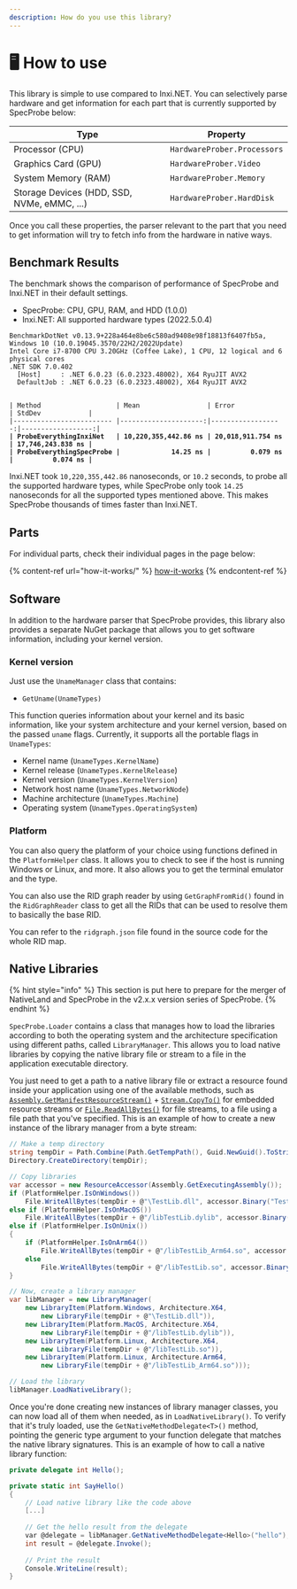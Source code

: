 ```yaml
---
description: How do you use this library?
---
```


# 🖥️ How to use

This library is simple to use compared to Inxi.NET. You can selectively parse hardware and get information for each part that is currently supported by SpecProbe below:

<table><thead><tr><th width="267">Type</th><th>Property</th></tr></thead><tbody><tr><td>Processor (CPU)</td><td><code>HardwareProber.Processors</code></td></tr><tr><td>Graphics Card (GPU)</td><td><code>HardwareProber.Video</code></td></tr><tr><td>System Memory (RAM)</td><td><code>HardwareProber.Memory</code></td></tr><tr><td>Storage Devices (HDD, SSD, NVMe, eMMC, ...)</td><td><code>HardwareProber.HardDisk</code></td></tr></tbody></table>

Once you call these properties, the parser relevant to the part that you need to get information will try to fetch info from the hardware in native ways.

## Benchmark Results

The benchmark shows the comparison of performance of SpecProbe and Inxi.NET in their default settings.

* SpecProbe: CPU, GPU, RAM, and HDD (1.0.0)
* Inxi.NET: All supported hardware types (2022.5.0.4)

<pre><code>BenchmarkDotNet v0.13.9+228a464e8be6c580ad9408e98f18813f6407fb5a, Windows 10 (10.0.19045.3570/22H2/2022Update)
Intel Core i7-8700 CPU 3.20GHz (Coffee Lake), 1 CPU, 12 logical and 6 physical cores
.NET SDK 7.0.402
  [Host]     : .NET 6.0.23 (6.0.2323.48002), X64 RyuJIT AVX2
  DefaultJob : .NET 6.0.23 (6.0.2323.48002), X64 RyuJIT AVX2


| Method                   | Mean                 | Error             | StdDev            |
|------------------------- |---------------------:|------------------:|------------------:|
<strong>| ProbeEverythingInxiNet   | 10,220,355,442.86 ns | 20,018,911.754 ns | 17,746,243.838 ns |
</strong><strong>| ProbeEverythingSpecProbe |             14.25 ns |          0.079 ns |          0.074 ns |
</strong></code></pre>

Inxi.NET took `10,220,355,442.86` nanoseconds, or `10.2` seconds, to probe all the supported hardware types, while SpecProbe only took `14.25` nanoseconds for all the supported types mentioned above. This makes SpecProbe thousands of times faster than Inxi.NET.

## Parts

For individual parts, check their individual pages in the page below:

{% content-ref url="how-it-works/" %}
[how-it-works](how-it-works/)
{% endcontent-ref %}

## Software

In addition to the hardware parser that SpecProbe provides, this library also provides a separate NuGet package that allows you to get software information, including your kernel version.

### Kernel version

Just use the `UnameManager` class that contains:

* `GetUname(UnameTypes)`

This function queries information about your kernel and its basic information, like your system architecture and your kernel version, based on the passed `uname` flags. Currently, it supports all the portable flags in `UnameTypes`:︎

* Kernel name (`UnameTypes.KernelName`)
* Kernel release (`UnameTypes.KernelRelease`)
* Kernel version (`UnameTypes.KernelVersion`)
* Network host name (`UnameTypes.NetworkNode`)
* Machine architecture (`UnameTypes.Machine`)
* Operating system (`UnameTypes.OperatingSystem`)

### Platform

You can also query the platform of your choice using functions defined in the `PlatformHelper` class. It allows you to check to see if the host is running Windows or Linux, and more. It also allows you to get the terminal emulator and the type.

You can also use the RID graph reader by using `GetGraphFromRid()` found in the `RidGraphReader` class to get all the RIDs that can be used to resolve them to basically the base RID.

You can refer to the `ridgraph.json` file found in the source code for the whole RID map.

## Native Libraries

{% hint style="info" %}
This section is put here to prepare for the merger of NativeLand and SpecProbe in the v2.x.x version series of SpecProbe.
{% endhint %}

`SpecProbe.Loader` contains a class that manages how to load the libraries according to both the operating system and the architecture specification using different paths, called `LibraryManager`. This allows you to load native libraries by copying the native library file or stream to a file in the application executable directory.

You just need to get a path to a native library file or extract a resource found inside your application using one of the available methods, such as [`Assembly.GetManifestResourceStream()`](https://learn.microsoft.com/en-us/dotnet/api/system.reflection.assembly.getmanifestresourcestream?view=net-8.0) + [`Stream.CopyTo()`](https://learn.microsoft.com/en-us/dotnet/api/system.io.stream.copyto?view=net-8.0) for embedded resource streams or [`File.ReadAllBytes()`](https://learn.microsoft.com/en-us/dotnet/api/system.io.file.readallbytes?view=net-8.0) for file streams, to a file using a file path that you've specified. This is an example of how to create a new instance of the library manager from a byte stream:

```csharp
// Make a temp directory
string tempDir = Path.Combine(Path.GetTempPath(), Guid.NewGuid().ToString("N"));
Directory.CreateDirectory(tempDir);

// Copy libraries
var accessor = new ResourceAccessor(Assembly.GetExecutingAssembly());
if (PlatformHelper.IsOnWindows())
    File.WriteAllBytes(tempDir + @"\TestLib.dll", accessor.Binary("TestLib.dll"));
else if (PlatformHelper.IsOnMacOS())
    File.WriteAllBytes(tempDir + @"/libTestLib.dylib", accessor.Binary("libTestLib.dylib"));
else if (PlatformHelper.IsOnUnix())
{
    if (PlatformHelper.IsOnArm64())
        File.WriteAllBytes(tempDir + @"/libTestLib_Arm64.so", accessor.Binary("libTestLib_Arm64.so"));
    else
        File.WriteAllBytes(tempDir + @"/libTestLib.so", accessor.Binary("libTestLib.so"));
}

// Now, create a library manager
var libManager = new LibraryManager(
    new LibraryItem(Platform.Windows, Architecture.X64,
        new LibraryFile(tempDir + @"\TestLib.dll")),
    new LibraryItem(Platform.MacOS, Architecture.X64,
        new LibraryFile(tempDir + @"/libTestLib.dylib")),
    new LibraryItem(Platform.Linux, Architecture.X64,
        new LibraryFile(tempDir + @"/libTestLib.so")),
    new LibraryItem(Platform.Linux, Architecture.Arm64,
        new LibraryFile(tempDir + @"/libTestLib_Arm64.so")));

// Load the library
libManager.LoadNativeLibrary();
```

Once you're done creating new instances of library manager classes, you can now load all of them when needed, as in `LoadNativeLibrary()`. To verify that it's truly loaded, use the `GetNativeMethodDelegate<T>()` method, pointing the generic type argument to your function delegate that matches the native library signatures. This is an example of how to call a native library function:

```csharp
private delegate int Hello();

private static int SayHello()
{
    // Load native library like the code above
    [...]
    
    // Get the hello result from the delegate
    var @delegate = libManager.GetNativeMethodDelegate<Hello>("hello");
    int result = @delegate.Invoke();
    
    // Print the result
    Console.WriteLine(result);
}
```
